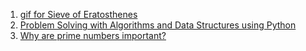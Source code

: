 1. [gif for Sieve of Eratosthenes](https://upload.wikimedia.org/wikipedia/commons/b/b9/Sieve_of_Eratosthenes_animation.gif)
2. [Problem Solving with Algorithms and Data Structures using Python](http://interactivepython.org/runestone/static/pythonds/index.html)
3. [Why are prime numbers important?](https://www.quora.com/Why-are-prime-numbers-important-in-real-life-What-practical-use-are-prime-numbers)
